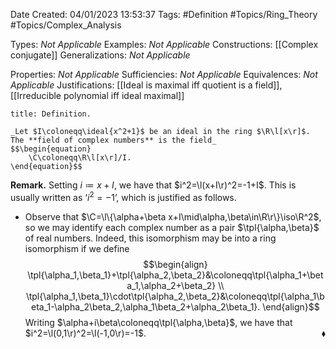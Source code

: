 <div class="topSpace"></div>

Date Created: 04/01/2023 13:53:37
Tags: #Definition #Topics/Ring_Theory #Topics/Complex_Analysis

Types: _Not Applicable_
Examples: _Not Applicable_
Constructions: [[Complex conjugate]]
Generalizations: _Not Applicable_

Properties: _Not Applicable_
Sufficiencies: _Not Applicable_
Equivalences: _Not Applicable_
Justifications: [[Ideal is maximal iff quotient is a field]], [[Irreducible polynomial iff ideal maximal]]

``` ad-Definition
title: Definition.

_Let $I\coloneqq\ideal{x^2+1}$ be an ideal in the ring $\R\l[x\r]$. The **field of complex numbers** is the field_
$$\begin{equation}
    \C\coloneqq\R\l[x\r]/I.
\end{equation}$$

```

**Remark.** Setting $i\coloneqq x+I$, we have that $i^2=\l(x+I\r)^2=-1+I$. This is usually written as $\textrm{`}i^2=-1\textrm{'}$, which is justified as follows.
* Observe that $\C=\l\{\alpha+\beta x+I\mid\alpha,\beta\in\R\r\}\iso\R^2$, so we may identify each complex number as a pair $\tpl{\alpha,\beta}$ of real numbers. Indeed, this isomorphism may be into a ring isomorphism if we define
$$\begin{align}
    \tpl{\alpha_1,\beta_1}+\tpl{\alpha_2,\beta_2}&\coloneqq\tpl{\alpha_1+\beta_1,\alpha_2+\beta_2} \\
    \tpl{\alpha_1,\beta_1}\cdot\tpl{\alpha_2,\beta_2}&\coloneqq\tpl{\alpha_1\beta_1-\alpha_2\beta_2,\alpha_1\beta_2+\alpha_2\beta_1}.
\end{align}$$
Writing $\alpha+i\beta\coloneqq\tpl{\alpha,\beta}$, we have that $i^2=\l(0,1\r)^2=\l(-1,0\r)=-1$.<span style="float:right;">$\blacklozenge$</span>
